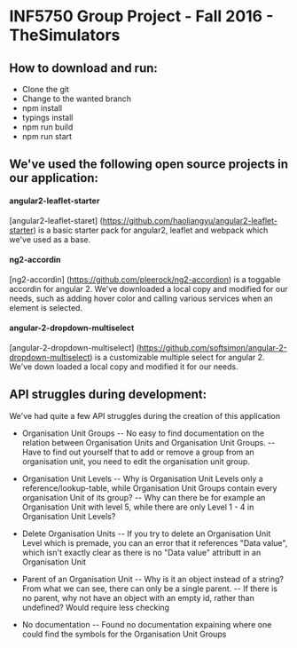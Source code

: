 INF5750 Group Project - Fall 2016 - TheSimulators
=================================================

How to download and run:
------------------------
-	Clone the git
-	Change to the wanted branch
-	npm install
-	typings install
-	npm run build
-	npm run start



We've used the following open source projects in our application:
-----------------------------------------------------------------
#### angular2-leaflet-starter
[angular2-leaflet-staret] (https://github.com/haoliangyu/angular2-leaflet-starter) is a basic starter pack
for angular2, leaflet and webpack which we've used as a base.

#### ng2-accordin
[ng2-accordin] (https://github.com/pleerock/ng2-accordion) is a toggable accordin for angular 2.
We've downloaded a local copy and modified for our needs, such as adding hover color and calling various
services when an element is selected.

#### angular-2-dropdown-multiselect
[angular-2-dropdown-multiselect] (https://github.com/softsimon/angular-2-dropdown-multiselect) is
a customizable multiple select for angular 2.
We've down loaded a local copy and modified it for our needs.


API struggles during development:
---------------------------------
We've had quite a few API struggles during the creation of this application

- Organisation Unit Groups
-- No easy to find documentation on the relation between Organisation Units and Organisation Unit Groups.
-- Have to find out yourself that to add or remove a group from an organisation unit, you need to edit the organisation unit group.

- Organisation Unit Levels
-- Why is Organisation Unit Levels only a reference/lookup-table, while Organisation Unit Groups contain every organisation Unit of its group?
-- Why can there be for example an Organisation Unit with level 5, while there are only Level 1 - 4 in Organisation Unit Levels?

- Delete Organisation Units
-- If you try to delete an Organisation Unit Level which is premade, you can an error that it references "Data value", which isn't exactly clear
as there is no "Data value" attributt in an Organisation Unit

- Parent of an Organisation Unit
-- Why is it an object instead of a string? From what we can see, there can only be a single parent.
-- If there is no parent, why not have an object with an empty id, rather than undefined? Would require less checking

- No documentation
-- Found no documentation expaining where one could find the symbols for the Organisation Unit Groups